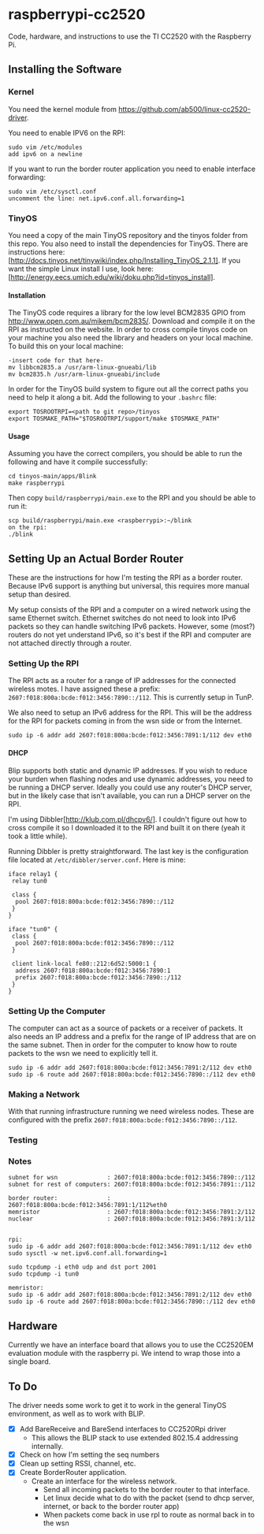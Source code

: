 raspberrypi-cc2520
==================

Code, hardware, and instructions to use the TI CC2520 with the Raspberry Pi.


Installing the Software
-----------------------

### Kernel

You need the kernel module from https://github.com/ab500/linux-cc2520-driver.

You need to enable IPV6 on the RPI:

    sudo vim /etc/modules
    add ipv6 on a newline

If you want to run the border router application you need to enable interface forwarding:

    sudo vim /etc/sysctl.conf
    uncomment the line: net.ipv6.conf.all.forwarding=1

### TinyOS

You need a copy of the main TinyOS repository and the tinyos folder from this
repo. You also need to install the dependencies for TinyOS. There are
instructions here:
[http://docs.tinyos.net/tinywiki/index.php/Installing_TinyOS_2.1.1]. If you want
the simple Linux install I use, look here:
[http://energy.eecs.umich.edu/wiki/doku.php?id=tinyos_install].

#### Installation

The TinyOS code requires a library for the low level BCM2835 GPIO from
http://www.open.com.au/mikem/bcm2835/. Download and compile it on the RPI as
instructed on the website. In order to cross compile tinyos code on your machine
you also need the library and headers on your local machine. To build this on
your local machine:

    -insert code for that here-
    mv libbcm2835.a /usr/arm-linux-gnueabi/lib
    mv bcm2835.h /usr/arm-linux-gnueabi/include

In order for the TinyOS build system to figure out all the correct paths you
need to help it along a bit. Add the following to your `.bashrc` file:

    export TOSROOTRPI=<path to git repo>/tinyos
    export TOSMAKE_PATH="$TOSROOTRPI/support/make $TOSMAKE_PATH"

#### Usage

Assuming you have the correct compilers, you should be able to run the following
and have it compile successfully:

    cd tinyos-main/apps/Blink
    make raspberrypi

Then copy `build/raspberrypi/main.exe` to the RPI and you should be able to run
it:

    scp build/raspberrypi/main.exe <raspberrypi>:~/blink
    on the rpi:
    ./blink




Setting Up an Actual Border Router
----------------------------------

These are the instructions for how I'm testing the RPI as a border router.
Because IPv6 support is anything but universal, this requires more manual setup
than desired.

My setup consists of the RPI and a computer on a wired network using the same
Ethernet switch. Ethernet switches do not need to look into IPv6 packets so they
can handle switching IPv6 packets. However, some (most?) routers do not yet
understand IPv6, so it's best if the RPI and computer are not attached directly
through a router.

### Setting Up the RPI

The RPI acts as a router for a range of IP addresses for the connected wireless
motes. I have assigned these a prefix:
`2607:f018:800a:bcde:f012:3456:7890::/112`. This is currently setup in TunP.

We also need to setup an IPv6 address for the RPI. This will be the address for
the RPI for packets coming in from the wsn side or from the Internet.

    sudo ip -6 addr add 2607:f018:800a:bcde:f012:3456:7891:1/112 dev eth0
    
#### DHCP

Blip supports both static and dynamic IP addresses. If you wish to reduce your
burden when flashing nodes and use dynamic addresses, you need to be
running a DHCP server. Ideally you could use any router's DHCP server, but in 
the likely case that isn't available, you can run a DHCP server on the RPI.

I'm using Dibbler[http://klub.com.pl/dhcpv6/]. I couldn't figure out how to cross
compile it so I downloaded it to the RPI and built it on there (yeah it took a little while).

Running Dibbler is pretty straightforward. The last key is the configuration file
located at `/etc/dibbler/server.conf`. Here is mine:

    iface relay1 {
     relay tun0

     class {
      pool 2607:f018:800a:bcde:f012:3456:7890::/112
     }
    }

    iface "tun0" {
     class {
      pool 2607:f018:800a:bcde:f012:3456:7890::/112
     }

     client link-local fe80::212:6d52:5000:1 {
      address 2607:f018:800a:bcde:f012:3456:7890:1
      prefix 2607:f018:800a:bcde:f012:3456:7890::/112
     }
    }

### Setting Up the Computer

The computer can act as a source of packets or a receiver of packets. It also
needs an IP address and a prefix for the range of IP address that are on the
same subnet. Then in order for the computer to know how to route packets to the
wsn we need to explicitly tell it.

    sudo ip -6 addr add 2607:f018:800a:bcde:f012:3456:7891:2/112 dev eth0
    sudo ip -6 route add 2607:f018:800a:bcde:f012:3456:7890::/112 dev eth0

### Making a Network

With that running infrastructure running we need wireless nodes. These are
configured with the prefix `2607:f018:800a:bcde:f012:3456:7890::/112`.

### Testing


### Notes

    subnet for wsn              : 2607:f018:800a:bcde:f012:3456:7890::/112
    subnet for rest of computers: 2607:f018:800a:bcde:f012:3456:7891::/112

    border router:              : 2607:f018:800a:bcde:f012:3456:7891:1/112%eth0
    memristor                   : 2607:f018:800a:bcde:f012:3456:7891:2/112
    nuclear                     : 2607:f018:800a:bcde:f012:3456:7891:3/112


    rpi:
    sudo ip -6 addr add 2607:f018:800a:bcde:f012:3456:7891:1/112 dev eth0
    sudo sysctl -w net.ipv6.conf.all.forwarding=1

    sudo tcpdump -i eth0 udp and dst port 2001
    sudo tcpdump -i tun0

    memristor:
    sudo ip -6 addr add 2607:f018:800a:bcde:f012:3456:7891:2/112 dev eth0
    sudo ip -6 route add 2607:f018:800a:bcde:f012:3456:7890::/112 dev eth0

Hardware
--------

Currently we have an interface board that allows you to use the CC2520EM evaluation module with the raspberry pi.
We intend to wrap those into a single board.



To Do
-----

The driver needs some work to get it to work in the general TinyOS environment, as well as to work with BLIP.

- [x] Add BareReceive and BareSend interfaces to CC2520Rpi driver
  - This allows the BLIP stack to use extended 802.15.4 addressing internally.
- [x] Check on how I'm setting the seq numbers
- [x] Clean up setting RSSI, channel, etc.
- [x] Create BorderRouter application.
  - Create an interface for the wireless network.
    - Send all incoming packets to the border router to that interface.
    - Let linux decide what to do with the packet (send to dhcp server, internet, or back to the border router app)
    - When packets come back in use rpl to route as normal back in to the wsn


